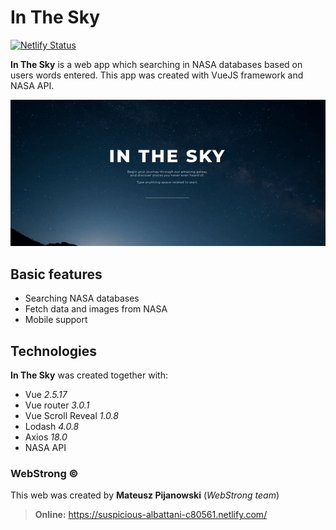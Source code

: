 # In The Sky
[![Netlify Status](https://api.netlify.com/api/v1/badges/38c1d5bd-6521-4c50-8bc3-6e37d6b61647/deploy-status)](https://app.netlify.com/sites/suspicious-albattani-c80561/deploys)

**In The Sky** is a web app which searching in NASA databases based on users words entered. This app was created with VueJS framework and NASA API.

<p align="center"><img src="https://github.com/mateuszpijanowski/in-the-sky/blob/master/src/assets/in-the-sky-promo.gif" alt="InTheSky-promo" width="700px" /></p>

## Basic features  
  
- Searching NASA databases
- Fetch data and images from NASA
- Mobile support

## Technologies  
**In The Sky** was created together with:  
  
- Vue <i>2.5.17</i>  
- Vue router <i>3.0.1</i>  
- Vue Scroll Reveal <i>1.0.8</i>  
- Lodash <i>4.0.8</i>  
- Axios <i>18.0</i>  
- NASA API 

### WebStrong &copy;  
  
This web was created by **Mateusz Pijanowski** (<i>WebStrong team</i>) <br />
> **Online:** https://suspicious-albattani-c80561.netlify.com/
